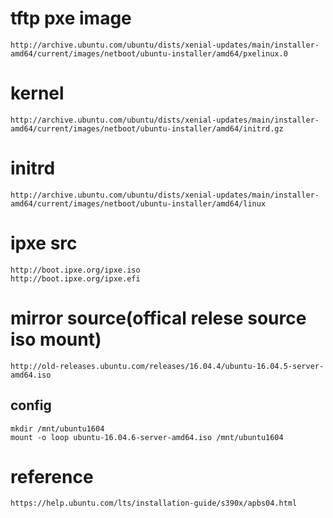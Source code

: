 # tftp pxe image
```
http://archive.ubuntu.com/ubuntu/dists/xenial-updates/main/installer-amd64/current/images/netboot/ubuntu-installer/amd64/pxelinux.0
```

# kernel
```
http://archive.ubuntu.com/ubuntu/dists/xenial-updates/main/installer-amd64/current/images/netboot/ubuntu-installer/amd64/initrd.gz
```

# initrd
```
http://archive.ubuntu.com/ubuntu/dists/xenial-updates/main/installer-amd64/current/images/netboot/ubuntu-installer/amd64/linux
```


# ipxe src
```
http://boot.ipxe.org/ipxe.iso
http://boot.ipxe.org/ipxe.efi
```

# mirror source(offical relese source iso mount)
```
http://old-releases.ubuntu.com/releases/16.04.4/ubuntu-16.04.5-server-amd64.iso
```
## config
```
mkdir /mnt/ubuntu1604
mount -o loop ubuntu-16.04.6-server-amd64.iso /mnt/ubuntu1604
```

# reference
```
https://help.ubuntu.com/lts/installation-guide/s390x/apbs04.html
```
